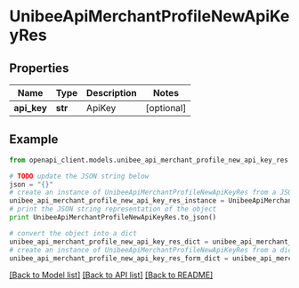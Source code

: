 # UnibeeApiMerchantProfileNewApiKeyRes


## Properties

Name | Type | Description | Notes
------------ | ------------- | ------------- | -------------
**api_key** | **str** | ApiKey | [optional] 

## Example

```python
from openapi_client.models.unibee_api_merchant_profile_new_api_key_res import UnibeeApiMerchantProfileNewApiKeyRes

# TODO update the JSON string below
json = "{}"
# create an instance of UnibeeApiMerchantProfileNewApiKeyRes from a JSON string
unibee_api_merchant_profile_new_api_key_res_instance = UnibeeApiMerchantProfileNewApiKeyRes.from_json(json)
# print the JSON string representation of the object
print UnibeeApiMerchantProfileNewApiKeyRes.to_json()

# convert the object into a dict
unibee_api_merchant_profile_new_api_key_res_dict = unibee_api_merchant_profile_new_api_key_res_instance.to_dict()
# create an instance of UnibeeApiMerchantProfileNewApiKeyRes from a dict
unibee_api_merchant_profile_new_api_key_res_form_dict = unibee_api_merchant_profile_new_api_key_res.from_dict(unibee_api_merchant_profile_new_api_key_res_dict)
```
[[Back to Model list]](../README.md#documentation-for-models) [[Back to API list]](../README.md#documentation-for-api-endpoints) [[Back to README]](../README.md)


